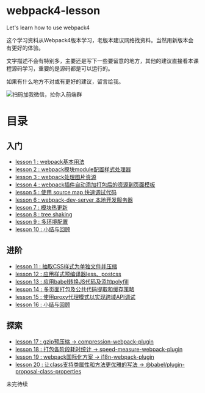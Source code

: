 # webpack4-lesson
Let's learn how to use webpack4

这个学习资料从Webpack4版本学习，老版本建议网络找资料。当然用新版本会有更好的体验。

文字描述不会有特别多，主要还是写下一些要留意的地方，其他的建议直接看本课程源码学习，重要的是源码都是可以运行的。

如果有什么地方不对或有更好的建议，留言给我。

![扫码加我微信，拉你入前端群](https://github.com/biggerV/webpack4-lesson/blob/master/wechat-qrcode.jpg?raw=true)

# 目录

## 入门

+ [lesson 1 : webpack基本用法](https://github.com/biggerV/webpack4-lesson/tree/master/lesson1)
+ [lesson 2 : webpack模块module配置样式处理器](https://github.com/biggerV/webpack4-lesson/tree/master/lesson2)
+ [lesson 3 : webpack处理图片资源](https://github.com/biggerV/webpack4-lesson/tree/master/lesson3)
+ [lesson 4 : webpack插件自动添加打包后的资源到页面模板](https://github.com/biggerV/webpack4-lesson/tree/master/lesson4)
+ [lesson 5 : 使用 source map 快速调试代码](https://github.com/biggerV/webpack4-lesson/tree/master/lesson5)
+ [lesson 6 : webpack-dev-server 本地开发服务器](https://github.com/biggerV/webpack4-lesson/tree/master/lesson6)
+ [lesson 7 : 模块热更新](https://github.com/biggerV/webpack4-lesson/tree/master/lesson7)
+ [lesson 8 : tree shaking](https://github.com/biggerV/webpack4-lesson/tree/master/lesson8)
+ [lesson 9 : 多环境配置](https://github.com/biggerV/webpack4-lesson/tree/master/lesson9)
+ [lesson 10 : 小结与回顾](https://github.com/biggerV/webpack4-lesson/tree/master/lesson10)

## 进阶

+ [lesson 11 : 抽取CSS样式为单独文件并压缩](https://github.com/biggerV/webpack4-lesson/tree/master/lesson11)
+ [lesson 12 : 应用样式预编译器less、postcss](https://github.com/biggerV/webpack4-lesson/tree/master/lesson12)
+ [lesson 13 : 应用babel转换JS代码及添加polyfill](https://github.com/biggerV/webpack4-lesson/tree/master/lesson13)
+ [lesson 14 : 多页面打包及公共代码提取和缓存策略](https://github.com/biggerV/webpack4-lesson/tree/master/lesson14)
+ [lesson 15 : 使用proxy代理模式以实现跨域API调试](https://github.com/biggerV/webpack4-lesson/tree/master/lesson15)
+ [lesson 16 : 小结与回顾](https://github.com/biggerV/webpack4-lesson/tree/master/lesson16)

## 探索

+ [lesson 17 : gzip预压缩 -> compression-webpack-plugin](https://github.com/biggerV/webpack4-lesson/tree/master/lesson17)
+ [lesson 18 : 打包各阶段耗时统计 -> speed-measure-webpack-plugin](https://github.com/biggerV/webpack4-lesson/tree/master/lesson18)
+ [lesson 19 : webpack国际化方案 -> i18n-webpack-plugin](https://github.com/biggerV/webpack4-lesson/tree/master/lesson19)
+ [lesson 20 : 让class支持类属性和方法更优雅的写法 -> @babel/plugin-proposal-class-properties](https://github.com/biggerV/webpack4-lesson/tree/master/lesson20)




未完待续
